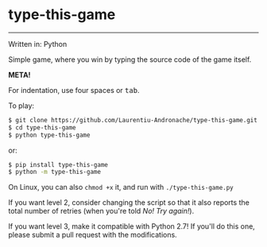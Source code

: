 # type-this-game

---

Written in: Python

Simple game, where you win by typing the source code of the game itself.

**META!**

For indentation, use four spaces or <kbd>tab</kbd>.

To play:

```bash
$ git clone https://github.com/Laurentiu-Andronache/type-this-game.git
$ cd type-this-game
$ python type-this-game
```

or:

```bash
$ pip install type-this-game
$ python -m type-this-game
```

On Linux, you can also ```chmod +x``` it, and run with ```./type-this-game.py```

If you want level 2, consider changing the script so that it also reports 
the total number of retries (when you're told _No! Try again!_).

If you want level 3, make it compatible with Python 2.7! If you'll do this one, 
please submit a pull request with the modifications.